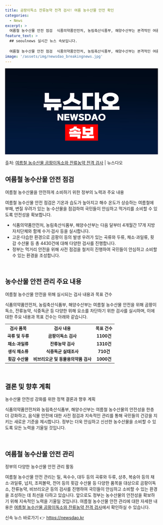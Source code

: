 ```yaml
---
title: 곰팡이독소 잔류농약 전격 검사! 여름 농수산물 안전 확인
categories:
  - News
excerpt: >
  여름철 농수산물 안전 점검  식품의약품안전처, 농림축산식품부, 해양수산부는 본격적인 여름철을 대비하여 안전한…
feature_text: >
  ## seoulnews 실시간 뉴스 속보입니다.

  여름철 농수산물 안전 점검  식품의약품안전처, 농림축산식품부, 해양수산부는 본격적인 여름철을 대비하여 안전한…
image: '/assets/img/newsdao_breakingnews.jpg'
---
```


![뉴스다오 속보](/assets/img/newsdao_breakingnews.jpg)

<p>출처: <a href="https://newsdao.kr/4011" rel="dofollow">여름철 농수산물 곰팡이독소와 잔류농약 전격 검사</a> | 뉴스다오</p>

<h2 data-ke-size="size26">여름철 농수산물 안전 점검</h2>
<p data-ke-size="size16">여름철 농수산물을 안전하게 소비하기 위한 정부의 노력과 주요 내용</p>
여름철 농수산물 안전 점검은 기온과 습도가 높아지고 해수 온도가 상승하는 여름철에 부패, 변질 우려가 있는 농·수산물을 점검하여 국민들이 안심하고 먹거리를 소비할 수 있도록 안전성을 확보합니다.
<ul>
<li>식품의약품안전처, 농림축산식품부, 해양수산부는 다음 달부터 4개월간 17개 지방자치단체와 함께 수거·검사 등을 실시합니다.</li>
<li>고온·다습한 환경으로 곰팡이 등의 발생 우려가 있는 곡류와 두류, 채소·과일류, 횟감 수산물 등 총 4430건에 대해 다양한 검사를 진행합니다.</li>
<li>정부는 먹거리 안전을 위해 사전 점검을 철저히 진행하여 국민들이 안심하고 소비할 수 있는 환경을 조성합니다.</li>
</ul>
<p data-ke-size="size16">&nbsp;</p>

<h2 data-ke-size="size26">농수산물 안전 관리 주요 내용</h2>
<p data-ke-size="size16">여름철 농수산물 안전을 위해 실시되는 검사 내용과 목표 건수</p>
식품의약품안전처, 농림축산식품부, 해양수산부는 여름철 농수산물 안전을 위해 곰팡이독소, 잔류농약, 식중독균 등 다양한 위해 요소를 차단하기 위한 검사를 실시하며, 이에 대한 주요 내용과 목표 건수는 아래와 같습니다.
<table>
  <tr>
    <th>검사 품목</th>
    <th>검사 내용</th>
    <th>목표 건수</th>
  </tr>
  <tr>
    <td style="text-align: center; height: 17px;"><b>곡류 및 두류</b></td>
    <td style="text-align: center; height: 17px;"><b>곰팡이독소 검사</b></td>
    <td style="text-align: center; height: 17px;"><b>1100건</b></td>
  </tr>
  <tr>
    <td style="text-align: center; height: 17px;"><b>채소·과일류</b></td>
    <td style="text-align: center; height: 17px;"><b>잔류농약 검사</b></td>
    <td style="text-align: center; height: 17px;"><b>1310건</b></td>
  </tr>
  <tr>
    <td style="text-align: center; height: 17px;"><b>생식 채소류</b></td>
    <td style="text-align: center; height: 17px;"><b>식중독균 실태조사</b></td>
    <td style="text-align: center; height: 17px;"><b>710건</b></td>
  </tr>
  <tr>
    <td style="text-align: center; height: 17px;"><b>횟감 수산물</b></td>
    <td style="text-align: center; height: 17px;"><b>비브리오균 및 동물용의약품 검사</b></td>
    <td style="text-align: center; height: 17px;"><b>1000건</b></td>
  </tr>
</table>
<p data-ke-size="size16">&nbsp;</p>

<h2 data-ke-size="size26">결론 및 향후 계획</h2>
<p data-ke-size="size16">농수산물 안전성 강화를 위한 정책 결론과 향후 계획</p>
식품의약품안전처와 농림축산식품부, 해양수산부는 여름철 농수산물의 안전성을 한층 더 강화하고, 음식물 안전에 대한 사전 점검과 지속적인 관리를 통해 국민들의 건강을 지키는 새로운 기준을 제시합니다. 정부는 더욱 안심하고 신선한 농수산물을 소비할 수 있도록 모든 노력을 기울일 것입니다.
<p data-ke-size="size16">&nbsp;</p>

<h2 data-ke-size="size26">여름철 농수산물 안전 관리</h2>
<p data-ke-size="size16">정부의 다양한 농수산물 안전 관리 활동</p>
여름철 농수산물 안전 관리는 밀, 옥수수, 대두 등의 곡류와 두류, 상추, 복숭아 등의 채소·과일류, 넙치, 조피볼락, 전어 등의 횟감 수산물 등 다양한 품목을 대상으로 곰팡이독소, 잔류농약, 비브리오균 등의 검사를 진행하여 국민들이 안심하고 소비할 수 있는 환경을 조성하는 데 최선을 다하고 있습니다. 앞으로도 정부는 농수산물의 안전성을 확보하기 위해 지속적인 노력을 기울일 것입니다. 여름철 농수산물 안전 관리에 대한 자세한 내용은 <a href="https://newsdao.kr/4011">여름철 농수산물 곰팡이독소와 잔류농약 전격 검사</a>에서 확인하실 수 있습니다. 

신속 뉴스 바로가기 👉 <a href="https://newsdao.kr" rel="dofollow">https://newsdao.kr</a>


